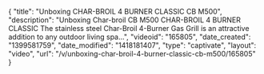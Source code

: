 {
    "title": "Unboxing CHAR-BROIL 4 BURNER CLASSIC CB M500",
    "description": "Unboxing Char-broil CB M500 CHAR-BROIL 4 BURNER CLASSIC The stainless steel Char-Broil 4-Burner Gas Grill is an attractive addition to any outdoor living spa...",
    "videoid": "165805",
    "date_created": "1399581759",
    "date_modified": "1418181407",
    "type": "captivate",
    "layout": "video",
    "url": "\/v\/unboxing-char-broil-4-burner-classic-cb-m500\/165805"
}